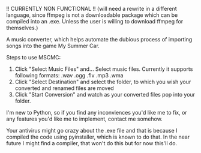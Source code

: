 !! CURRENTLY NON FUNCTIONAL !!
(will need a rewrite in a different language, since ffmpeg is not a downloadable package which can be compiled into an .exe. Unless the user is willing to download ffmpeg for themselves.)

A music converter, which helps automate the dubious process of importing songs into the game My Summer Car.

Steps to use MSCMC:
1. Click "Select Music Files" and... Select music files. Currently it supports following formats: .wav .ogg .flv .mp3 .wma
2. Click "Select Destination" and select the folder, to which you wish your converted and renamed files are moved
3. Click "Start Conversion" and watch as your converted files pop into your folder.

I'm new to Python, so if you find any inconviences you'd like me to fix, or any features you'd like me to implement, contact me somehow.

Your antivirus might go crazy about the .exe file and that is because I compiled the code using pyinstaller, which is known to do that. In the near future I might find a compiler, that won't do this but for now this'll do.
